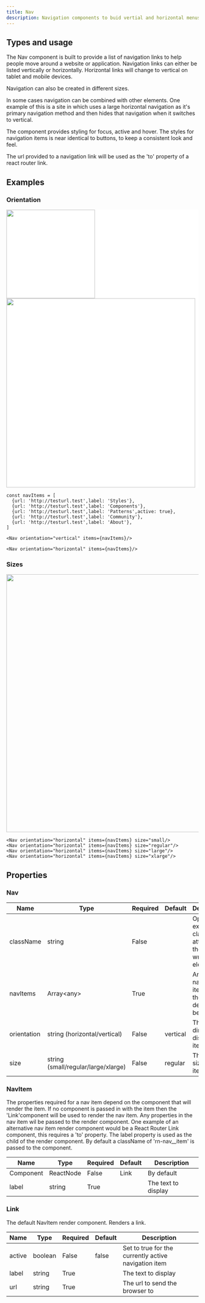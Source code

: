 ```yaml
---
title: Nav
description: Navigation components to buid vertial and horizontal menus
---
```


## Types and usage

The Nav component is built to provide a list of navigation links
to help people move around a website or application. Navigation
links can either be listed vertically or horizontally. Horizontal
links will change to vertical on tablet and mobile devices.

Navigation can also be created in different sizes.

In some cases navigation can be combined with other elements. One
example of this is a site in which uses a large horizontal
navigation as it's primary navigation method and then hides that
navigation when it switches to vertical.

The component provides styling for focus, active and hover. The styles 
for navigation items is near identical to buttons, to keep a consistent 
look and feel.

The url provided to a navigation link will be used as the 'to' property of
a react router link.

## Examples

### Orientation 
<div style="background:white">
  <img src="images/nav-vertical.png" width="232" /><br/>
  <img src="images/nav-horizontal.png" width="495" />
</div>

```
const navItems = [
  {url: 'http://testurl.test',label: 'Styles'},
  {url: 'http://testurl.test',label: 'Components'},
  {url: 'http://testurl.test',label: 'Patterns',active: true},
  {url: 'http://testurl.test',label: 'Community'},
  {url: 'http://testurl.test',label: 'About'},
]

<Nav orientation="vertical" items={navItems}/>

<Nav orientation="horizontal" items={navItems}/>
```

### Sizes
<img src="images/nav-sizes.png" width="675" />

```
<Nav orientation="horizontal" items={navItems} size="small/>
<Nav orientation="horizontal" items={navItems} size="regular"/>
<Nav orientation="horizontal" items={navItems} size="large"/>
<Nav orientation="horizontal" items={navItems} size="xlarge"/>
```

## Properties
### Nav

| Name        | Type           | Required | Default  | Description
| ---------   | -------------- | -------- | -------  | -----------
| className   | string         | False    |          | Optional extra css class to attach to the wrapper element
| navItems    | Array\<any\>     | True     |          | An array of navigation items using the format described below |
| orientation | string (horizontal/vertical)| False    | vertical | The direction to display the items.  |
| size        | string (small/regular/large/xlarge) | False    | regular  | The font size for items  |

### NavItem

The properties required for a nav item depend on the component that will render the item. If no component is passed in with
the item then the 'Link'component will be used to render the nav item. Any properties in the nav item wil be passed to the
render component. One example of an alternative nav item render component would be a React Router Link component, this 
requires a 'to' property. The label property is used as the child of the render component. By default a className of 
'rn-nav__item' is passed to the component.

| Name        | Type            | Required | Default  | Description
| ---------   | --------------- | -------- | -------  | -----------
| Component   | ReactNode       | False    | Link     | By default          |
| label       | string          | True     |          | The text to display |

### Link

The default NavItem render component. Renders a link.

| Name        | Type           | Required | Default  | Description
| ---------   | -------------- | -------- | -------  | -----------
| active      | boolean        | False    | false    | Set to true for the currently active navigation item |
| label       | string         | True     |          | The text to display |
| url         | string         | True     |          | The url to send the browser to |
